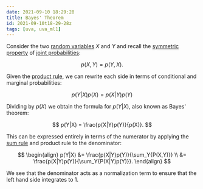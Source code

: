 ```yaml
---
date: 2021-09-10 18:29:28
title: Bayes' Theorem
id: 2021-09-10t18-29-28z
tags: [uva, uva_ml1]
---
```


Consider the two [random variables](./2021-09-09t11-46-21z.md) $X$ and $Y$ and
recall the [symmetric property](./2021-09-10t18-26-44z.md) of
[joint probabilities](./2021-09-09t19-46-09z.md):

$$
p(X, Y) = p(Y, X).
$$

Given the [product rule](./2021-09-10t17-47-05z.md), we can rewrite each side in
terms of conditional and marginal probabilities:

$$
p(Y|X)p(X) = p(X|Y)p(Y)
$$

Dividing by $p(X)$ we obtain the formula for $p(Y|X)$, also known as Bayes'
theorem:

$$
p(Y|X) = \frac{p(X|Y)p(Y)}{p(X)}.
$$

This can be expressed entirely in terms of the numerator by applying the
[sum rule](./2021-09-10t17-07-49z.md) and product rule to the denominator:

$$
\begin{align}
p(Y|X)  &= \frac{p(X|Y)p(Y)}{\sum_Y{P(X,Y)}} \\
        &= \frac{p(X|Y)p(Y)}{\sum_Y{P(X|Y)p(Y)}}.
\end{align}
$$

We see that the denominator acts as a normalization term to ensure that the left
hand side integrates to 1.
